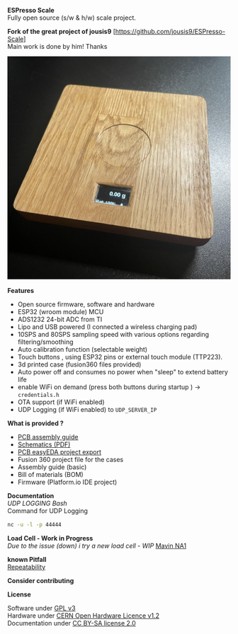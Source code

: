 **ESPresso Scale**  
Fully open source (s/w & h/w) scale project.
  
  
**Fork of the great project of jousis9** [https://github.com/jousis9/ESPresso-Scale]  
Main work is done by him! Thanks

  
![Scale](Hardware/scale.jpg)  


**Features**
- Open source firmware, software and hardware
- ESP32 (wroom module) MCU
- ADS1232 24-bit ADC from TI
- Lipo and USB powered (I connected a wireless charging pad)
- 10SPS and 80SPS sampling speed with various options regarding filtering/smoothing
- Auto calibration function (selectable weight)
- Touch buttons , using ESP32 pins or external touch module (TTP223).
- 3d printed case (fusion360 files provided)
- Auto power off and consumes no power when "sleep" to extend battery life
- enable WiFi on demand (press both buttons during startup ) -> ```credentials.h```
- OTA support (if WiFi enabled)
- UDP Logging (if WiFi enabled) to ```UDP_SERVER_IP```



**What is provided ?**
- [PCB assembly guide](./Hardware/Documents)
- [Schematics (PDF)](./Hardware/Schematics)
- [PCB easyEDA project export](./Hardware/easyEDA)
- Fusion 360 project file for the cases
- Assembly guide (basic)
- Bill of materials (BOM)
- Firmware (Platform.io IDE project)


  

**Documentation**  
*UDP LOGGING Bash*  
Command for UDP Logging  
```bash
nc -u -l -p 44444
```  

  
**Load Cell - Work in Progress**  
*Due to the issue (down) i try a new load cell - WIP*
[Mavin NA1](https://www.mavin.cn/na1-oiml-c3-approved-load-cell-high-accuracy-single-point-sensor_p15.html)

**known Pitfall**  
[Repeatability](https://github.com/jousis9/ESPresso-Scale/issues/2#issue-1459375448)


**Consider contributing**  

  
**License**  
<!-- ![OSHW Certification](Hardware/OSHW_mark_GR000002_medium.png)   -->
Software under [GPL v3](https://gitlab.com/jousis/espresso-scale/blob/master/LICENSE)  
Hardware under [CERN Open Hardware Licence v1.2](https://gitlab.com/jousis/espresso-scale/blob/master/hw-LICENSE)  
Documentation under [CC BY-SA license 2.0](https://creativecommons.org/licenses/by-sa/2.0/)
